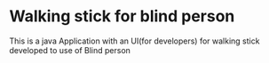 # Walking stick for blind person
This is a java Application with an UI(for developers) for walking stick developed to use of Blind person
